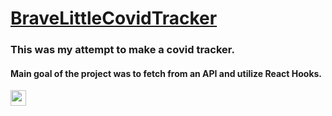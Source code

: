 # [BraveLittleCovidTracker](https://bravelittletodolist.github.io/BraveLittleCovidTracker/)

### This was my attempt to make a covid tracker.  
#### Main goal of the project was to fetch from an API and utilize React Hooks.



<img src="https://i.imgur.com/UDE4bxv.png" title="source: imgur.com" style="height: 25px; width:25px;"/>
